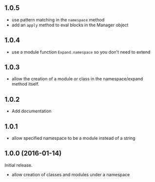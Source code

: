 ## 1.0.5

- use pattern matching in the `namespace` method
- add an `apply` method to eval blocks in the Manager object

## 1.0.4

- use a module function `Expand.namespace` so you don't need to extend

## 1.0.3

- allow the creation of a module or class in the namespace/expand method itself.

## 1.0.2

- Add documentation

## 1.0.1
- allow specified namespace to be a module instead of a string

## 1.0.0 (2016-01-14)
Initial release.
- allow creation of classes and modules under a namespace

